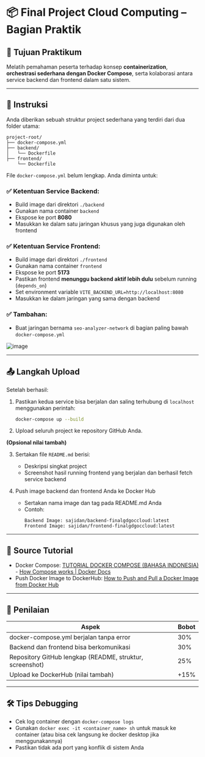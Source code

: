 
# 📦 Final Project Cloud Computing – Bagian Praktik

## 🔧 Tujuan Praktikum
Melatih pemahaman peserta terhadap konsep **containerization**, **orchestrasi sederhana dengan Docker Compose**, serta kolaborasi antara service backend dan frontend dalam satu sistem.

---

## 📝 Instruksi

Anda diberikan sebuah struktur project sederhana yang terdiri dari dua folder utama:

```
project-root/
├── docker-compose.yml
├── backend/
│   └── Dockerfile
├── frontend/
    └── Dockerfile
```

File `docker-compose.yml` belum lengkap. Anda diminta untuk:

### ✅ Ketentuan Service Backend:
- Build image dari direktori `./backend`
- Gunakan nama container `backend`
- Ekspose ke port **8080**
- Masukkan ke dalam satu jaringan khusus yang juga digunakan oleh frontend

### ✅ Ketentuan Service Frontend:
- Build image dari direktori `./frontend`
- Gunakan nama container `frontend`
- Ekspose ke port **5173**
- Pastikan frontend **menunggu backend aktif lebih dulu** sebelum running (`depends_on`)
- Set environment variable `VITE_BACKEND_URL=http://localhost:8080`
- Masukkan ke dalam jaringan yang sama dengan backend

### ✅ Tambahan:
- Buat jaringan bernama `seo-analyzer-network` di bagian paling bawah `docker-compose.yml`

![image](https://github.com/user-attachments/assets/dce440e8-9c05-4971-8722-4b3976c44c98)

---

## 📤 Langkah Upload

Setelah berhasil:

1. Pastikan kedua service bisa berjalan dan saling terhubung di `localhost` menggunakan perintah:
   ```bash
   docker-compose up --build
   ```
2. Upload seluruh project ke repository GitHub Anda.

  **(Opsional nilai tambah)**

3. Sertakan file `README.md` berisi:
   - Deskripsi singkat project
   - Screenshot hasil running frontend yang berjalan dan berhasil fetch service backend

4. Push image backend dan frontend Anda ke Docker Hub
   - Sertakan nama image dan tag pada README.md Anda
   - Contoh:
     ```
     Backend Image: sajidan/backend-finalgdgoccloud:latest
     Frontend Image: sajidan/frontend-finalgdgoccloud:latest
     ```

---

## 🔗 Source Tutorial
- Docker Compose: [TUTORIAL DOCKER COMPOSE (BAHASA INDONESIA)](https://www.youtube.com/watch?v=3nFbRd4FnRo) - [How Compose works | Docker Docs](https://docs.docker.com/compose/)
- Push Docker Image to DockerHub: [How to Push and Pull a Docker Image from Docker Hub](https://www.digitalocean.com/community/tutorials/how-to-push-and-pull-docker-images)

---

## 🧪 Penilaian

| Aspek | Bobot |
|-------|--------|
| docker-compose.yml berjalan tanpa error | 30% |
| Backend dan frontend bisa berkomunikasi | 30% |
| Repository GitHub lengkap (README, struktur, screenshot) | 25% |
| Upload ke DockerHub (nilai tambah) | +15% |

---

## 🛠️ Tips Debugging
- Cek log container dengan `docker-compose logs`
- Gunakan `docker exec -it <container_name> sh` untuk masuk ke container (atau bisa cek langsung ke docker desktop jika menggunakannya)
- Pastikan tidak ada port yang konflik di sistem Anda
